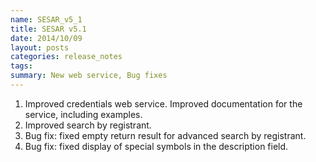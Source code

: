 ```yaml
---
name: SESAR_v5_1
title: SESAR v5.1
date: 2014/10/09
layout: posts
categories: release_notes
tags: 
summary: New web service, Bug fixes
---
```


1. Improved credentials web service. Improved documentation for the service, including examples.
2. Improved search by registrant.
3. Bug fix: fixed empty return result for advanced search by registrant.
4. Bug fix: fixed display of special symbols in the description field.
